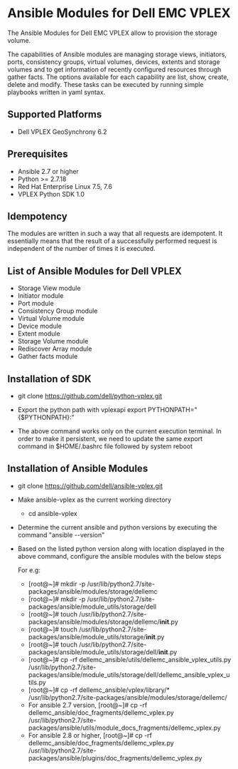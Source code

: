 # Ansible Modules for Dell EMC VPLEX

The Ansible Modules for Dell EMC VPLEX allow to provision the storage volume.

The capabilities of Ansible modules are managing storage views, initiators, ports, consistency groups, virtual volumes, devices, extents and storage volumes and to get information of recently configured resources through gather facts. The options available for each capability are list, show, create, delete and modify. These tasks can be executed by running simple playbooks written in yaml syntax.

## Supported Platforms
  * Dell VPLEX GeoSynchrony 6.2

## Prerequisites
  * Ansible 2.7 or higher
  * Python >= 2.7.18
  * Red Hat Enterprise Linux 7.5, 7.6
  * VPLEX Python SDK 1.0

## Idempotency
The modules are written in such a way that all requests are idempotent. It essentially means that the result of a successfully performed request is independent of the number of times it is executed.

## List of Ansible Modules for Dell VPLEX
  * Storage View module
  * Initiator module
  * Port module
  * Consistency Group module
  * Virtual Volume module
  * Device module
  * Extent module
  * Storage Volume module
  * Rediscover Array module
  * Gather facts module

## Installation of SDK

  * git clone https://github.com/dell/python-vplex.git  
  
  * Export the python path with vplexapi
      export PYTHONPATH="{$PYTHONPATH}:<complete path of vplexapi>”
  * The above command works only on the current execution terminal. In order to make it persistent, we need to update the same export command in $HOME/.bashrc file followed by system reboot

## Installation of Ansible Modules

  * git clone https://github.com/dell/ansible-vplex.git

  * Make ansible-vplex as the current working directory
    * cd ansible-vplex

  * Determine the current ansible and python versions by executing the command
      "ansible --version"

  * Based on the listed python version along with location displayed in the above command, configure the ansible modules with the below steps

    For e.g: 
    * [root@<user>~]# mkdir -p /usr/lib/python2.7/site-packages/ansible/modules/storage/dellemc
    * [root@<user>~]# mkdir -p /usr/lib/python2.7/site-packages/ansible/module_utils/storage/dell
    * [root@<user>~]# touch /usr/lib/python2.7/site-packages/ansible/modules/storage/dellemc/__init__.py
    * [root@<user>~]# touch /usr/lib/python2.7/site-packages/ansible/module_utils/storage/__init__.py
    * [root@<user>~]# touch /usr/lib/python2.7/site-packages/ansible/module_utils/storage/dell/__init__.py
    * [root@<user>~]# cp -rf dellemc_ansible/utils/dellemc_ansible_vplex_utils.py /usr/lib/python2.7/site-packages/ansible/module_utils/storage/dell/dellemc_ansible_vplex_utils.py
    * [root@<user>~]# cp -rf dellemc_ansible/vplex/library/* /usr/lib/python2.7/site-packages/ansible/modules/storage/dellemc/
    * For ansible 2.7 version,
      [root@<user>~]# cp -rf dellemc_ansible/doc_fragments/dellemc_vplex.py /usr/lib/python2.7/site-packages/ansible/utils/module_docs_fragments/dellemc_vplex.py
    * For ansible 2.8 or higher,
      [root@<user>~]# cp -rf dellemc_ansible/doc_fragments/dellemc_vplex.py /usr/lib/python2.7/site-packages/ansible/plugins/doc_fragments/dellemc_vplex.py
